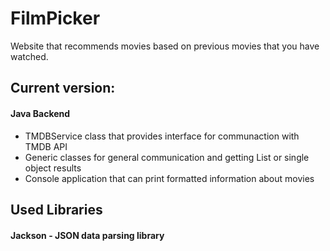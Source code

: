 # FilmPicker
Website that recommends movies based on previous movies that you have watched.

## Current version:

#### Java Backend
* TMDBService class that provides interface for communaction with TMDB API
* Generic classes for general communication and getting List or single object results
* Console application that can print formatted information about movies

## Used Libraries

#### Jackson - JSON data parsing library
